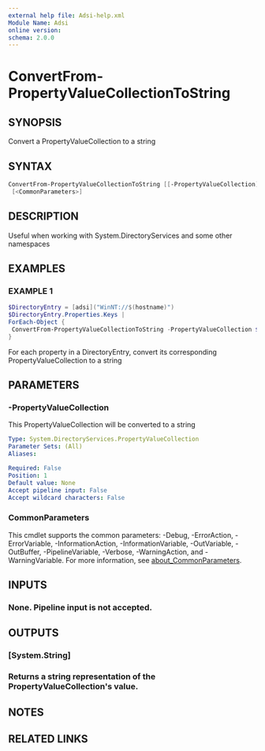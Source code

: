 ```yaml
---
external help file: Adsi-help.xml
Module Name: Adsi
online version:
schema: 2.0.0
---
```


# ConvertFrom-PropertyValueCollectionToString

## SYNOPSIS
Convert a PropertyValueCollection to a string

## SYNTAX

```powershell
ConvertFrom-PropertyValueCollectionToString [[-PropertyValueCollection] <PropertyValueCollection>]
 [<CommonParameters>]
```

## DESCRIPTION
Useful when working with System.DirectoryServices and some other namespaces

## EXAMPLES

### EXAMPLE 1
```powershell
$DirectoryEntry = [adsi]("WinNT://$(hostname)")
$DirectoryEntry.Properties.Keys |
ForEach-Object {
 ConvertFrom-PropertyValueCollectionToString -PropertyValueCollection $DirectoryEntry.Properties[$_]
}
```

For each property in a DirectoryEntry, convert its corresponding PropertyValueCollection to a string

## PARAMETERS

### -PropertyValueCollection
This PropertyValueCollection will be converted to a string

```yaml
Type: System.DirectoryServices.PropertyValueCollection
Parameter Sets: (All)
Aliases:

Required: False
Position: 1
Default value: None
Accept pipeline input: False
Accept wildcard characters: False
```

### CommonParameters
This cmdlet supports the common parameters: -Debug, -ErrorAction, -ErrorVariable, -InformationAction, -InformationVariable, -OutVariable, -OutBuffer, -PipelineVariable, -Verbose, -WarningAction, and -WarningVariable. For more information, see [about_CommonParameters](http://go.microsoft.com/fwlink/?LinkID=113216).

## INPUTS

### None. Pipeline input is not accepted.
## OUTPUTS

### [System.String]
### Returns a string representation of the PropertyValueCollection's value.
## NOTES

## RELATED LINKS

